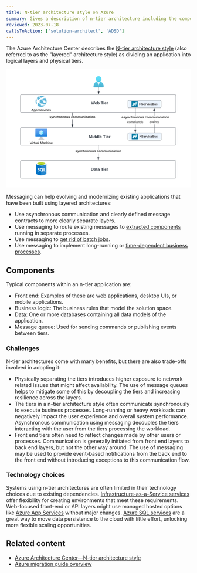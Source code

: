 ```yaml
---
title: N-tier architecture style on Azure
summary: Gives a description of n-tier architecture including the components, challenges, and technology options for Azure
reviewed: 2023-07-18
callsToAction: ['solution-architect', 'ADSD']
---
```


The Azure Architecture Center describes the [N-tier architecture style](https://learn.microsoft.com/en-us/azure/architecture/guide/architecture-styles/n-tier) (also referred to as the "layered" architecture style) as dividing an application into logical layers and physical tiers.

![Layered architecture on Azure](azure-layered-architecture.png)

Messaging can help evolving and modernizing existing applications that have been built using layered architectures:

- Use asynchronous communication and clearly defined message contracts to more clearly separate layers.
- Use messaging to route existing messages to [extracted components](https://codeopinion.com/splitting-up-a-monolith-into-microservices/) running in separate processes.
- Use messaging to [get rid of batch jobs](https://particular.net/blog/death-to-the-batch-job).
- Use messaging to implement long-running or [time-dependent business processes](https://particular.net/webinars/got-the-time).

## Components

Typical components within an n-tier application are:

- Front end: Examples of these are web applications, desktop UIs, or mobile applications.
- Business logic: The business rules that model the solution space.
- Data: One or more databases containing all data models of the application.
- Message queue: Used for sending commands or publishing events between tiers.

### Challenges

N-tier architectures come with many benefits, but there are also trade-offs involved in adopting it:

- Physically separating the tiers introduces higher exposure to network related issues that might affect availability. The use of message queues helps to mitigate some of this by decoupling the tiers and increasing resilience across the layers.
- The tiers in a n-tier architecture style often communicate synchronously to execute business processes. Long-running or heavy workloads can negatively impact the user experience and overall system performance. Asynchronous communication using messaging decouples the tiers interacting with the user from the tiers processing the workload.
- Front end tiers often need to reflect changes made by other users or processes. Communication is generally initiated from front end layers to back end layers, but not the other way around. The use of messaging may be used to provide event-based notifications from the back end to the front end without introducing exceptions to this communication flow.

### Technology choices

Systems using n-tier architectures are often limited in their technology choices due to existing dependencies. [Infrastructure-as-a-Service services](/architecture/azure/compute.md#infrastructure-as-a-service) offer flexibility for creating environments that meet these requirements. Web-focused front-end or API layers might use managed hosted options like [Azure App Services](/architecture/azure/compute.md#platform-as-a-service-azure-app-services) without major changes. [Azure SQL services](/architecture/azure/data-stores.md#azure-sql-database) are a great way to move data persistence to the cloud with little effort, unlocking more flexible scaling opportunities.

## Related content

- [Azure Architecture Center—N-tier architecture style](https://learn.microsoft.com/en-us/azure/architecture/guide/architecture-styles/n-tier)
- [Azure migration guide overview](https://learn.microsoft.com/en-us/azure/cloud-adoption-framework/migrate/azure-migration-guide/)
